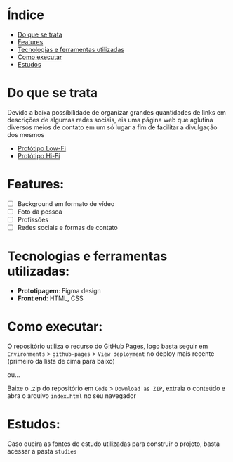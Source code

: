 # Índice

- [Do que se trata](#do-que-se-trata)
- [Features](#features)
- [Tecnologias e ferramentas utilizadas](#tecnologias-e-ferramentas-utilizadas)
- [Como executar](#como-executar)
- [Estudos](#estudos)

# Do que se trata

Devido a baixa possibilidade de organizar grandes quantidades de links em descrições de algumas redes sociais, eis uma página web que aglutina diversos meios de contato em um só lugar a fim de facilitar a divulgação dos mesmos

- [Protótipo Low-Fi](https://www.figma.com/file/35z4DKjPVlGuYNm5SYEcSG/LF-Social-Networking-Card?node-id=0%3A1&t=5GlAzA0Qvw3MhofE-1)
- [Protótipo Hi-Fi]()

# Features:

- [ ] Background em formato de vídeo 
- [ ] Foto da pessoa
- [ ] Profissões
- [ ] Redes sociais e formas de contato

# Tecnologias e ferramentas utilizadas:

- **Prototipagem**: Figma design
- **Front end**: HTML, CSS

# Como executar:

O repositório utiliza o recurso do GitHub Pages, logo basta seguir em `Environments` > `github-pages` > `View deployment` no deploy mais recente (primeiro da lista de cima para baixo) 

ou...

Baixe o .zip do repositório em `Code` > `Download as ZIP`, extraia o conteúdo e abra o arquivo `index.html` no seu navegador

# Estudos:

Caso queira as fontes de estudo utilizadas para construir o projeto, basta acessar a pasta `studies`